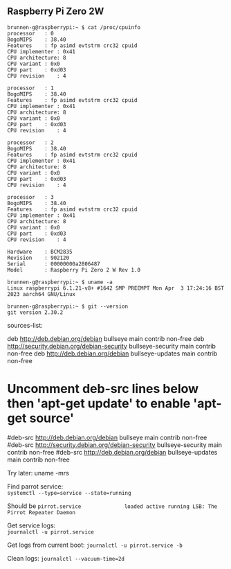 ## Raspberry Pi Zero 2W

```
brunnen-g@raspberrypi:~ $ cat /proc/cpuinfo
processor	: 0
BogoMIPS	: 38.40
Features	: fp asimd evtstrm crc32 cpuid
CPU implementer	: 0x41
CPU architecture: 8
CPU variant	: 0x0
CPU part	: 0xd03
CPU revision	: 4

processor	: 1
BogoMIPS	: 38.40
Features	: fp asimd evtstrm crc32 cpuid
CPU implementer	: 0x41
CPU architecture: 8
CPU variant	: 0x0
CPU part	: 0xd03
CPU revision	: 4

processor	: 2
BogoMIPS	: 38.40
Features	: fp asimd evtstrm crc32 cpuid
CPU implementer	: 0x41
CPU architecture: 8
CPU variant	: 0x0
CPU part	: 0xd03
CPU revision	: 4

processor	: 3
BogoMIPS	: 38.40
Features	: fp asimd evtstrm crc32 cpuid
CPU implementer	: 0x41
CPU architecture: 8
CPU variant	: 0x0
CPU part	: 0xd03
CPU revision	: 4

Hardware	: BCM2835
Revision	: 902120
Serial		: 00000000a2806487
Model		: Raspberry Pi Zero 2 W Rev 1.0
```

```
brunnen-g@raspberrypi:~ $ uname -a
Linux raspberrypi 6.1.21-v8+ #1642 SMP PREEMPT Mon Apr  3 17:24:16 BST 2023 aarch64 GNU/Linux
```

```
brunnen-g@raspberrypi:~ $ git --version
git version 2.30.2
```
sources-list:

deb http://deb.debian.org/debian bullseye main contrib non-free
deb http://security.debian.org/debian-security bullseye-security main contrib non-free
deb http://deb.debian.org/debian bullseye-updates main contrib non-free
# Uncomment deb-src lines below then 'apt-get update' to enable 'apt-get source'
#deb-src http://deb.debian.org/debian bullseye main contrib non-free
#deb-src http://security.debian.org/debian-security bullseye-security main contrib non-free
#deb-src http://deb.debian.org/debian bullseye-updates main contrib non-free


Try later:
uname -mrs



Find parrot service:   
`systemctl --type=service --state=running`  

Should be
`pirrot.service              loaded active running LSB: The Pirrot Repeater Daemon`

Get service logs:  
`journalctl -u pirrot.service`

Get logs from current boot:
`journalctl -u pirrot.service -b`

Clean logs:
`journalctl --vacuum-time=2d`
